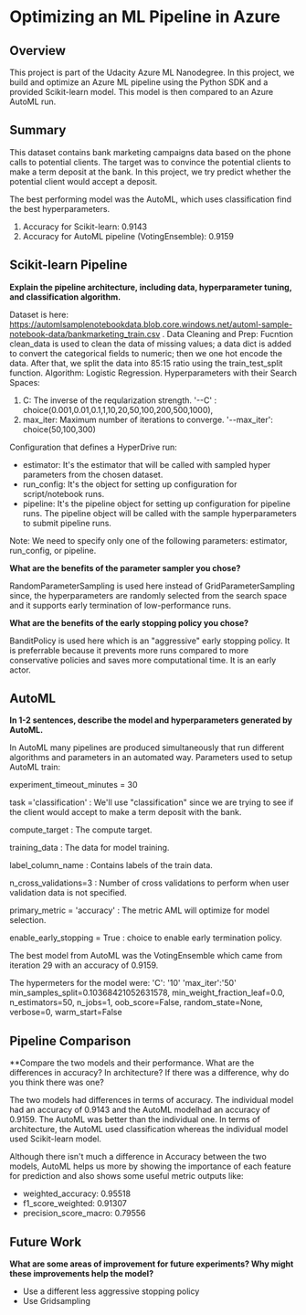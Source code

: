 # Optimizing an ML Pipeline in Azure

## Overview
This project is part of the Udacity Azure ML Nanodegree.
In this project, we build and optimize an Azure ML pipeline using the Python SDK and a provided Scikit-learn model.
This model is then compared to an Azure AutoML run.

## Summary

This dataset contains bank marketing campaigns data based on the phone calls to potential clients. The target was to convince the potential clients to make a term deposit at the bank. In this project, we try predict whether the potential client would accept a deposit.

The best performing model was the AutoML, which uses classification find the best hyperparameters.
1. Accuracy for Scikit-learn: 0.9143
2. Accuracy for AutoML pipeline (VotingEnsemble): 0.9159

## Scikit-learn Pipeline
**Explain the pipeline architecture, including data, hyperparameter tuning, and classification algorithm.**

Dataset is here: https://automlsamplenotebookdata.blob.core.windows.net/automl-sample-notebook-data/bankmarketing_train.csv . 
Data Cleaning and Prep: Fucntion clean_data is used to clean the data of missing values; a data dict is added to convert the categorical fields to numeric; then we one hot encode the data. After that, we split the data into 85:15 ratio using the train_test_split function. 
Algorithm: Logistic Regression. 
Hyperparameters with their Search Spaces:

1. C: The inverse of the reqularization strength. '--C' : choice(0.001,0.01,0.1,1,10,20,50,100,200,500,1000),
2. max_iter: Maximum number of iterations to converge.  '--max_iter': choice(50,100,300)

Configuration that defines a HyperDrive run:

  - estimator: It's the estimator that will be called with sampled hyper parameters from the chosen dataset.
  - run_config: It's the object for setting up configuration for script/notebook runs.
  - pipeline: It's the pipeline object for setting up configuration for pipeline runs. The pipeline object will be called with the sample hyperparameters to submit pipeline runs. 

Note: We need to specify only one of the following parameters: estimator, run_config, or pipeline.
  
**What are the benefits of the parameter sampler you chose?**

RandomParameterSampling is used here instead of GridParameterSampling since, the hyperparameters are randomly selected from the search space and it supports early termination of low-performance runs.

**What are the benefits of the early stopping policy you chose?**

BanditPolicy is used here which is an "aggressive" early stopping policy. It is preferrable because it prevents more runs compared to more conservative policies and saves more computational time. It is an early actor.

## AutoML
**In 1-2 sentences, describe the model and hyperparameters generated by AutoML.**

In AutoML many pipelines are produced simultaneously that run different algorithms and parameters in an automated way. Parameters used to setup AutoML train:

experiment_timeout_minutes = 30

task ='classification' : We'll use "classification" since we are trying to see if the client would accept to make a term deposit with the bank.

compute_target : The compute target.

training_data : The data for model training.

label_column_name : Contains labels of the train data.

n_cross_validations=3 : Number of cross validations to perform when user validation data is not specified.

primary_metric = 'accuracy' : The metric AML will optimize for model selection.

enable_early_stopping = True : choice to enable early termination policy. 

The best model from AutoML was the VotingEnsemble which came from iteration 29 with an accuracy of 0.9159. 

The hypermeters for the model were:
'C': '10'
'max_iter':'50'
min_samples_split=0.10368421052631578,
min_weight_fraction_leaf=0.0,
n_estimators=50,
n_jobs=1,
oob_score=False,
random_state=None,
verbose=0,
warm_start=False

## Pipeline Comparison
**Compare the two models and their performance. What are the differences in accuracy? In architecture? If there was a difference, why do you think there was one?

The two models had differences in terms of accuracy. The individual model had an accuracy of 0.9143 and the AutoML modelhad an accuracy of 0.9159. The AutoML was better than the individual one. In terms of architecture,
the AutoML used classification whereas the individual model used Scikit-learn model. 

Although there isn't much a difference in Accuracy between the two models, AutoML helps us more by showing the importance of each feature for prediction and also shows some useful metric outputs like:
  - weighted_accuracy: 0.95518
  - f1_score_weighted: 0.91307
  - precision_score_macro: 0.79556

## Future Work
**What are some areas of improvement for future experiments? Why might these improvements help the model?**

  - Use a different less aggressive stopping policy
  - Use Gridsampling



